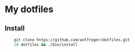 # My dotfiles

## Install

```bash
    git clone https://github.com/antfroger/dotfiles.git
    cd dotfiles && ./bin/install
```
